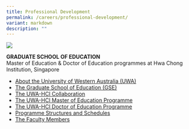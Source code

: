 ```yaml
---
title: Professional Development
permalink: /careers/professional-development/
variant: markdown
description: ""
---
```

![](https://admindev.hci.edu.sg/uploads/image_21_123a484100.png)

**GRADUATE SCHOOL OF EDUCATION**  
Master of Education & Doctor of Education programmes at Hwa Chong Institution, Singapore

*   [About the University of Western Australia (UWA)](http://www.hci.sg/admin/uwa/uwa.htm) 
*   [The Graduate School of Education (GSE)](http://www.hci.sg/admin/uwa/gse.htm) 
*   [The UWA-HCI Collaboration](http://www.hci.sg/admin/uwa/collaboration.htm) 
*   [The UWA-HCI Master of Education Programme](http://www.hci.sg/admin/uwa/MEd.htm) 
*   [The UWA-HCI Doctor of Education Programme](http://www.hci.sg/admin/uwa/EdD.htm)
*   [Programme Structures and Schedules](http://www.hci.sg/admin/uwa/stru_sche.htm) 
*   [The Faculty Members](http://www.hci.sg/admin/uwa/staff.htm)